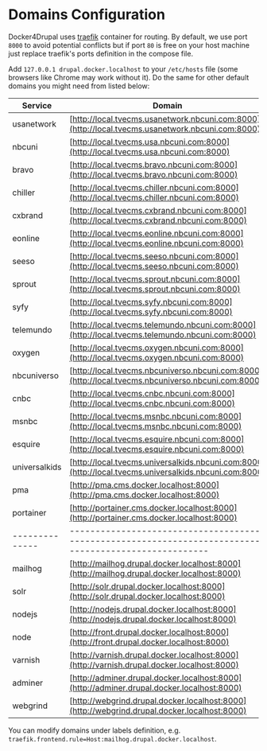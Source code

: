 # Domains Configuration

Docker4Drupal uses [traefik](https://hub.docker.com/_/traefik/) container for routing. By default, we use port `8000` to avoid potential conflicts but if port `80` is free on your host machine just replace traefik's ports definition in the compose file.

Add `127.0.0.1 drupal.docker.localhost` to your `/etc/hosts` file (some browsers like Chrome may work without it). Do the same for other default domains you might need from listed below:  

| Service      | Domain                                                                                                |
| ------------ | ------------------------------------------------------------------------------------------------------|
| usanetwork   | [http://local.tvecms.usanetwork.nbcuni.com:8000](http://local.tvecms.usanetwork.nbcuni.com:8000)      |
| nbcuni       | [http://local.tvecms.usa.nbcuni.com:8000](http://local.tvecms.usa.nbcuni.com:8000)                    |
| bravo        | [http://local.tvecms.bravo.nbcuni.com:8000](http://local.tvecms.bravo.nbcuni.com:8000)                |
| chiller      | [http://local.tvecms.chiller.nbcuni.com:8000](http://local.tvecms.chiller.nbcuni.com:8000)            |
| cxbrand      | [http://local.tvecms.cxbrand.nbcuni.com:8000](http://local.tvecms.cxbrand.nbcuni.com:8000)            |
| eonline      | [http://local.tvecms.eonline.nbcuni.com:8000](http://local.tvecms.eonline.nbcuni.com:8000)            |
| seeso        | [http://local.tvecms.seeso.nbcuni.com:8000](http://local.tvecms.seeso.nbcuni.com:8000)                |
| sprout       | [http://local.tvecms.sprout.nbcuni.com:8000](http://local.tvecms.sprout.nbcuni.com:8000)              |
| syfy         | [http://local.tvecms.syfy.nbcuni.com:8000](http://local.tvecms.syfy.nbcuni.com:8000)                  |
| telemundo    | [http://local.tvecms.telemundo.nbcuni.com:8000](http://local.tvecms.telemundo.nbcuni.com:8000)        |
| oxygen       | [http://local.tvecms.oxygen.nbcuni.com:8000](http://local.tvecms.oxygen.nbcuni.com:8000)              |
| nbcuniverso  | [http://local.tvecms.nbcuniverso.nbcuni.com:8000](http://local.tvecms.nbcuniverso.nbcuni.com:8000)    |
| cnbc         | [http://local.tvecms.cnbc.nbcuni.com:8000](http://local.tvecms.cnbc.nbcuni.com:8000)                  |
| msnbc        | [http://local.tvecms.msnbc.nbcuni.com:8000](http://local.tvecms.msnbc.nbcuni.com:8000)                |
| esquire      | [http://local.tvecms.esquire.nbcuni.com:8000](http://local.tvecms.esquire.nbcuni.com:8000)            |
| universalkids| [http://local.tvecms.universalkids.nbcuni.com:8000](http://local.tvecms.universalkids.nbcuni.com:8000)|
| pma          | [http://pma.cms.docker.localhost:8000](http://pma.cms.docker.localhost:8000)                          |
| portainer    | [http://portainer.cms.docker.localhost:8000](http://portainer.cms.docker.localhost:8000)              |
|--------------|-------------------------------------------------------------------------------------------------------|
| mailhog      | [http://mailhog.drupal.docker.localhost:8000](http://mailhog.drupal.docker.localhost:8000)            |
| solr         | [http://solr.drupal.docker.localhost:8000](http://solr.drupal.docker.localhost:8000)                  |
| nodejs       | [http://nodejs.drupal.docker.localhost:8000](http://nodejs.drupal.docker.localhost:8000)              |
| node         | [http://front.drupal.docker.localhost:8000](http://front.drupal.docker.localhost:8000)                |
| varnish      | [http://varnish.drupal.docker.localhost:8000](http://varnish.drupal.docker.localhost:8000)            |
| adminer      | [http://adminer.drupal.docker.localhost:8000](http://adminer.drupal.docker.localhost:8000)            |
| webgrind     | [http://webgrind.drupal.docker.localhost:8000](http://webgrind.drupal.docker.localhost:8000)          |

You can modify domains under labels definition, e.g. `traefik.frontend.rule=Host:mailhog.drupal.docker.localhost`.
